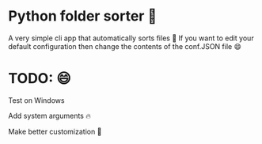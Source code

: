 # Python folder sorter :snake:
A very simple cli app that automatically sorts files :rocket:
If you want to edit your default configuration then change the contents of the conf.JSON file :smile:

# TODO: :smile:
  Test on Windows 
  
  Add system arguments :fire:
  
  Make better customization :rainbow:
  
